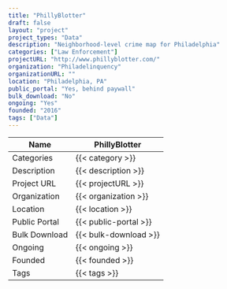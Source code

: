 ```yaml
---
title: "PhillyBlotter"
draft: false
layout: "project"
project_types: "Data"
description: "Neighborhood-level crime map for Philadelphia"
categories: ["Law Enforcement"]
projectURL: "http://www.phillyblotter.com/"
organization: "Philadelinquency"
organizationURL: ""
location: "Philadelphia, PA"
public_portal: "Yes, behind paywall"
bulk_download: "No"
ongoing: "Yes"
founded: "2016"
tags: ["Data"]
---
```



Name                    |  PhillyBlotter    
------------------------|----
Categories              | {{< category >}} 
Description             | {{< description >}} 
Project URL             | {{< projectURL >}} 
Organization            | {{< organization >}} 
Location                | {{< location >}} 
Public Portal           | {{< public-portal >}} 
Bulk Download           | {{< bulk-download >}} 
Ongoing                 | {{< ongoing >}} 
Founded                 | {{< founded >}} 
Tags                    | {{< tags >}} 
